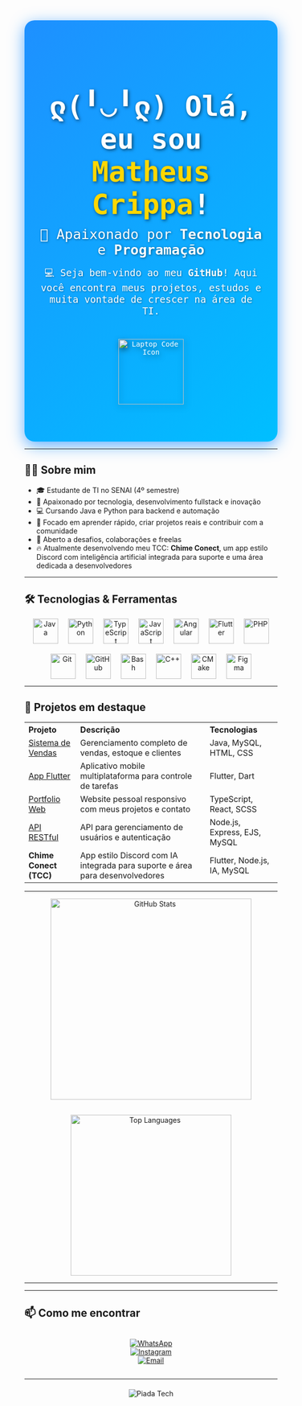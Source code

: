 <div align="center" style="background: linear-gradient(135deg, #1E90FF, #00BFFF); padding: 60px 30px; border-radius: 20px; box-shadow: 0 8px 30px rgba(30,144,255,0.7); font-family: 'Fira Code', monospace; color: white; max-width: 900px; margin: auto;">

  <h1 style="font-size: 3.5rem; margin-bottom: 0.2em; text-shadow: 2px 2px 6px rgba(0,0,0,0.6);">
   ლ(╹◡╹ლ) Olá, eu sou <span style="color: #FFD700;">Matheus Crippa</span>!
  </h1>
  
  <p style="font-size: 1.7rem; margin: 0.1em 0 0.6em 0; text-shadow: 1px 1px 4px rgba(0,0,0,0.5);">
    🚀 Apaixonado por <strong>Tecnologia</strong> e <strong>Programação</strong>
  </p>
  
  <p style="font-size: 1.2rem; max-width: 600px; margin: auto; text-shadow: 1px 1px 3px rgba(0,0,0,0.4);">
    💻 Seja bem-vindo ao meu <strong>GitHub</strong>! Aqui você encontra meus projetos, estudos e muita vontade de crescer na área de TI.
  </p>
  
  <img 
    src="https://cdn-icons-png.flaticon.com/512/1055/1055687.png" 
    alt="Laptop Code Icon" 
    width="130" 
    style="margin-top: 30px; filter: drop-shadow(2px 4px 6px rgba(0,0,0,0.5));"
  />
</div>

---

## 👨‍💻 Sobre mim

- 🎓 Estudante de TI no SENAI (4º semestre)  
- 🚀 Apaixonado por tecnologia, desenvolvimento fullstack e inovação  
- 💻 Cursando Java e Python para backend e automação  
- 🎯 Focado em aprender rápido, criar projetos reais e contribuir com a comunidade  
- 🤝 Aberto a desafios, colaborações e freelas  
- 🔥 Atualmente desenvolvendo meu TCC: **Chime Conect**, um app estilo Discord com inteligência artificial integrada para suporte e uma área dedicada a desenvolvedores  

---

## 🛠 Tecnologias & Ferramentas

<div align="center" style="display: flex; flex-wrap: wrap; justify-content: center; gap: 20px;">

  <img alt="Java" src="https://cdn.jsdelivr.net/gh/devicons/devicon/icons/java/java-original.svg" width="50" height="50" />
  <img alt="Python" src="https://cdn.jsdelivr.net/gh/devicons/devicon/icons/python/python-original.svg" width="50" height="50" />
  <img alt="TypeScript" src="https://cdn.jsdelivr.net/gh/devicons/devicon/icons/typescript/typescript-original.svg" width="50" height="50" />
  <img alt="JavaScript" src="https://cdn.jsdelivr.net/gh/devicons/devicon/icons/javascript/javascript-original.svg" width="50" height="50" />
  <img alt="Angular" src="https://cdn.jsdelivr.net/gh/devicons/devicon/icons/angularjs/angularjs-original.svg" width="50" height="50" />
  <img alt="Flutter" src="https://cdn.jsdelivr.net/gh/devicons/devicon/icons/flutter/flutter-original.svg" width="50" height="50" />
  <img alt="PHP" src="https://cdn.jsdelivr.net/gh/devicons/devicon/icons/php/php-original.svg" width="50" height="50" />
  <img alt="Git" src="https://cdn.jsdelivr.net/gh/devicons/devicon/icons/git/git-original.svg" width="50" height="50" />
  <img alt="GitHub" src="https://cdn.jsdelivr.net/gh/devicons/devicon/icons/github/github-original.svg" width="50" height="50" />
  <img alt="Bash" src="https://cdn.jsdelivr.net/gh/devicons/devicon/icons/bash/bash-original.svg" width="50" height="50" />
  <img alt="C++" src="https://cdn.jsdelivr.net/gh/devicons/devicon/icons/cplusplus/cplusplus-original.svg" width="50" height="50" />
  <img alt="CMake" src="https://cdn.jsdelivr.net/gh/devicons/devicon/icons/cmake/cmake-original.svg" width="50" height="50" />
  <img alt="Figma" src="https://cdn.jsdelivr.net/gh/devicons/devicon/icons/figma/figma-original.svg" width="50" height="50" />

</div>

---

## 🚀 Projetos em destaque

<table>
  <tr>
    <th align="left">Projeto</th>
    <th align="left">Descrição</th>
    <th align="left">Tecnologias</th>
  </tr>
  <tr>
    <td><a href="https://github.com/Mathdadz9/SistemaVendas" target="_blank">Sistema de Vendas</a></td>
    <td>Gerenciamento completo de vendas, estoque e clientes</td>
    <td>Java, MySQL, HTML, CSS</td>
  </tr>
  <tr>
    <td><a href="https://github.com/Mathdadz9/AppFlutter" target="_blank">App Flutter</a></td>
    <td>Aplicativo mobile multiplataforma para controle de tarefas</td>
    <td>Flutter, Dart</td>
  </tr>
  <tr>
    <td><a href="https://github.com/Mathdadz9/portfolio" target="_blank">Portfolio Web</a></td>
    <td>Website pessoal responsivo com meus projetos e contato</td>
    <td>TypeScript, React, SCSS</td>
  </tr>
  <tr>
    <td><a href="https://github.com/Mathdadz9/API-Node" target="_blank">API RESTful</a></td>
    <td>API para gerenciamento de usuários e autenticação</td>
    <td>Node.js, Express, EJS, MySQL</td>
  </tr>
  <tr>
    <td><b>Chime Conect (TCC)</b></td>
    <td>App estilo Discord com IA integrada para suporte e área para desenvolvedores</td>
    <td>Flutter, Node.js, IA, MySQL</td>
  </tr>
</table>

---



<div align="center" style="display: flex; gap: 30px; flex-wrap: wrap; justify-content: center;">
  <img 
    alt="GitHub Stats" 
    src="https://github-readme-stats.vercel.app/api?username=Mathdadz9&show_icons=true&theme=radical&count_private=true&hide_border=true" 
    width="400" 
  />
  <img 
    alt="Top Languages" 
    src="https://github-readme-stats.vercel.app/api/top-langs/?username=Mathdadz9&layout=compact&theme=radical&hide_border=true" 
    width="320" 
  />
</div>


--- 

---



## 📫 Como me encontrar

<div align="center" style="display: flex; gap: 25px; justify-content: center; flex-wrap: wrap;">

[![WhatsApp](https://img.shields.io/badge/WhatsApp-25D366?style=for-the-badge&logo=whatsapp&logoColor=white)](https://wa.me/55199988200964)  
[![Instagram](https://img.shields.io/badge/Instagram-E4405F?style=for-the-badge&logo=instagram&logoColor=white)](https://instagram.com/mathdz9)  
[![Email](https://img.shields.io/badge/Email-D14836?style=for-the-badge&logo=gmail&logoColor=white)](mailto:Matheuscrippacrippa@gmail.com)  

</div>

---

<div align="center" style="margin-top: 20px;">
  <img src="https://readme-jokes.vercel.app/api?theme=tokyonight" alt="Piada Tech" />
</div>
